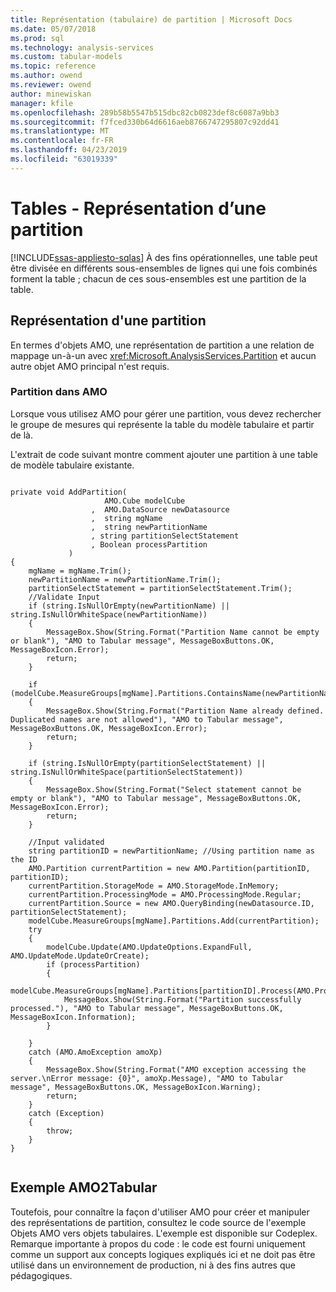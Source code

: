 ```yaml
---
title: Représentation (tabulaire) de partition | Microsoft Docs
ms.date: 05/07/2018
ms.prod: sql
ms.technology: analysis-services
ms.custom: tabular-models
ms.topic: reference
ms.author: owend
ms.reviewer: owend
author: minewiskan
manager: kfile
ms.openlocfilehash: 289b58b5547b515dbc82cb0823def8c6087a9bb3
ms.sourcegitcommit: f7fced330b64d6616aeb8766747295807c92dd41
ms.translationtype: MT
ms.contentlocale: fr-FR
ms.lasthandoff: 04/23/2019
ms.locfileid: "63019339"
---
```

# <a name="tables---partition-representation"></a>Tables - Représentation d’une partition
[!INCLUDE[ssas-appliesto-sqlas](../../../includes/ssas-appliesto-sqlas.md)]
  À des fins opérationnelles, une table peut être divisée en différents sous-ensembles de lignes qui une fois combinés forment la table ; chacun de ces sous-ensembles est une partition de la table.  
  
## <a name="partition-representation"></a>Représentation d'une partition  
 En termes d'objets AMO, une représentation de partition a une relation de mappage un-à-un avec <xref:Microsoft.AnalysisServices.Partition> et aucun autre objet AMO principal n'est requis.  
  
### <a name="partition-in-amo"></a>Partition dans AMO  
 Lorsque vous utilisez AMO pour gérer une partition, vous devez rechercher le groupe de mesures qui représente la table du modèle tabulaire et partir de là.  
  
 L'extrait de code suivant montre comment ajouter une partition à une table de modèle tabulaire existante.  
  
```  
  
private void AddPartition(  
                     AMO.Cube modelCube  
                  ,  AMO.DataSource newDatasource  
                  ,  string mgName  
                  ,  string newPartitionName  
                  , string partitionSelectStatement  
                  , Boolean processPartition  
             )  
{  
    mgName = mgName.Trim();  
    newPartitionName = newPartitionName.Trim();  
    partitionSelectStatement = partitionSelectStatement.Trim();  
    //Validate Input  
    if (string.IsNullOrEmpty(newPartitionName) || string.IsNullOrWhiteSpace(newPartitionName))  
    {  
        MessageBox.Show(String.Format("Partition Name cannot be empty or blank"), "AMO to Tabular message", MessageBoxButtons.OK, MessageBoxIcon.Error);  
        return;  
    }  
  
    if (modelCube.MeasureGroups[mgName].Partitions.ContainsName(newPartitionName))  
    {  
        MessageBox.Show(String.Format("Partition Name already defined. Duplicated names are not allowed"), "AMO to Tabular message", MessageBoxButtons.OK, MessageBoxIcon.Error);  
        return;  
    }  
  
    if (string.IsNullOrEmpty(partitionSelectStatement) || string.IsNullOrWhiteSpace(partitionSelectStatement))  
    {  
        MessageBox.Show(String.Format("Select statement cannot be empty or blank"), "AMO to Tabular message", MessageBoxButtons.OK, MessageBoxIcon.Error);  
        return;  
    }  
  
    //Input validated  
    string partitionID = newPartitionName; //Using partition name as the ID  
    AMO.Partition currentPartition = new AMO.Partition(partitionID, partitionID);  
    currentPartition.StorageMode = AMO.StorageMode.InMemory;  
    currentPartition.ProcessingMode = AMO.ProcessingMode.Regular;  
    currentPartition.Source = new AMO.QueryBinding(newDatasource.ID, partitionSelectStatement);  
    modelCube.MeasureGroups[mgName].Partitions.Add(currentPartition);  
    try  
    {  
        modelCube.Update(AMO.UpdateOptions.ExpandFull, AMO.UpdateMode.UpdateOrCreate);  
        if (processPartition)  
        {  
            modelCube.MeasureGroups[mgName].Partitions[partitionID].Process(AMO.ProcessType.ProcessFull);  
            MessageBox.Show(String.Format("Partition successfully processed."), "AMO to Tabular message", MessageBoxButtons.OK, MessageBoxIcon.Information);  
        }  
  
    }  
    catch (AMO.AmoException amoXp)  
    {  
        MessageBox.Show(String.Format("AMO exception accessing the server.\nError message: {0}", amoXp.Message), "AMO to Tabular message", MessageBoxButtons.OK, MessageBoxIcon.Warning);  
        return;  
    }  
    catch (Exception)  
    {  
        throw;  
    }  
}  
  
```  
  
## <a name="amo2tabular-sample"></a>Exemple AMO2Tabular  
 Toutefois, pour connaître la façon d'utiliser AMO pour créer et manipuler des représentations de partition, consultez le code source de l'exemple Objets AMO vers objets tabulaires. L'exemple est disponible sur Codeplex. Remarque importante à propos du code : le code est fourni uniquement comme un support aux concepts logiques expliqués ici et ne doit pas être utilisé dans un environnement de production, ni à des fins autres que pédagogiques.  
  
  
